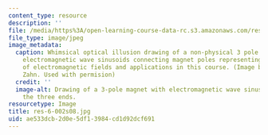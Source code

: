 ```yaml
---
content_type: resource
description: ''
file: /media/https%3A/open-learning-course-data-rc.s3.amazonaws.com/res-6-002-electromagnetic-field-theory-a-problem-solving-approach-spring-2008/ae533dcb2d0e5df13984cd1d92dcf691_res-6-002s08.jpg
file_type: image/jpeg
image_metadata:
  caption: Whimsical optical illusion drawing of a non-physical 3 pole magnet with
    electromagnetic wave sinusoids connecting magnet poles representing the study
    of electromagnetic fields and applications in this course. (Image by Prof. Markus
    Zahn. Used with permision)
  credit: ''
  image-alt: Drawing of a 3-pole magnet with electromagnetic wave sinusoids connecting
    the three ends.
resourcetype: Image
title: res-6-002s08.jpg
uid: ae533dcb-2d0e-5df1-3984-cd1d92dcf691
---
```

